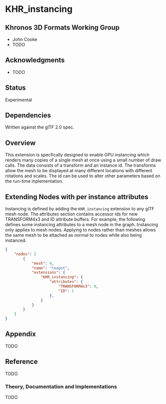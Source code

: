 # KHR\_instancing

## Khronos 3D Formats Working Group

* John Cooke
* TODO

## Acknowledgments

* TODO

## Status

Experimental

## Dependencies

Written against the glTF 2.0 spec.

## Overview

This extension is specfically designed to enable GPU instancing which renders many copies of a single mesh at once using a small number of draw calls.  The data consists of 
a transform and an instance id.  The transforms allow the mesh to be displayed at many different locations with different rotations and scales.  The id can be used to alter
other parameters based on the run-time inplementation.

## Extending Nodes with per instance attributes

Instancing is defined by adding the `KHR_instancing` extension to any glTF mesh node.  The attributes section contains accessor ids for new TRANSFORM4x3 and ID attribute buffers. 
For example, the following defines some instancing attributes to a mesh node in the graph. Instancing only applies to mesh nodes.  Applying to nodes rather than meshes allows the 
same mesh to be attached as normal to nodes while also being instanced.  

```json
{
    "nodes": [
        {
            "mesh": 0,
            "name": "teapot",
            "extensions": {
                "KHR_instancing": {
                    "attributes": {
                        "TRANSFORM4x3": 0,
                        "ID": 1
                    },
                }
            }
        }
    ]
}
```

## Appendix

TODO

## Reference

TODO

### Theory, Documentation and Implementations

TODO